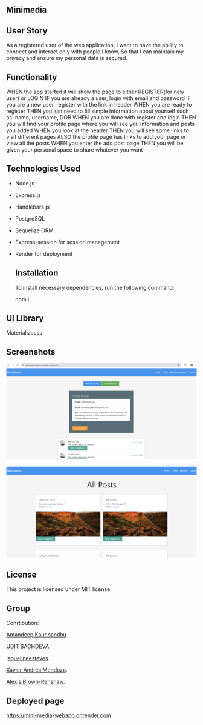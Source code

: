## Minimedia

## User Story

As a registered user of the web application,
I want to have the ability to connect and interact only with people I know,
So that I can maintain my privacy and ensure my personal data is secured.

## Functionality

WHEN the app started it will show the page to either REGISTER(for new user) or LOGIN
IF you are already a user, login with email and password
IF you are a new user, register with the link in header
WHEN you are ready to register
THEN you just need to fill simple information about yourself such as: name, username, DOB
WHEN you are done with register and login
THEN you will find your profile page where you will see you information and posts you added
WHEN you look at the header
THEN you will see some links to visit different pages
ALSO the profile page has links to add your page or view all the posts
WHEN you enter the add post page
THEN you will be given your personal space to share whatever you want

## Technologies Used

- Node.js
- Express.js
- Handlebars.js
- PostgreSQL
- Sequelize ORM
- Express-session for session management
- Render for deployment

   ## Installation 
  To install necessary dependencies, run the following command:

   npm i

## UI Library
Materializecss

## Screenshots

![User profile page](./utils/images/user-profile.png)

![View Posts page](./utils/images/posts.png)

## License 
  This project is licensed under MIT license  

## Group

 Conrtibution: 

[Amandeep Kaur sandhu](https://github.com/amandeepsandhu13).

[UDIT SACHDEVA](https://github.com/usachdeva).

[jaquelineesteves](https://github.com/jaquelineesteves/).

[Xavier Andrés Mendoza](https://github.com/MaixusBetter).

[Alexis Brown-Renshaw](https://github.com/KatLeviathan).

 ## Deployed page
https://mini-media-webapp.onrender.com

